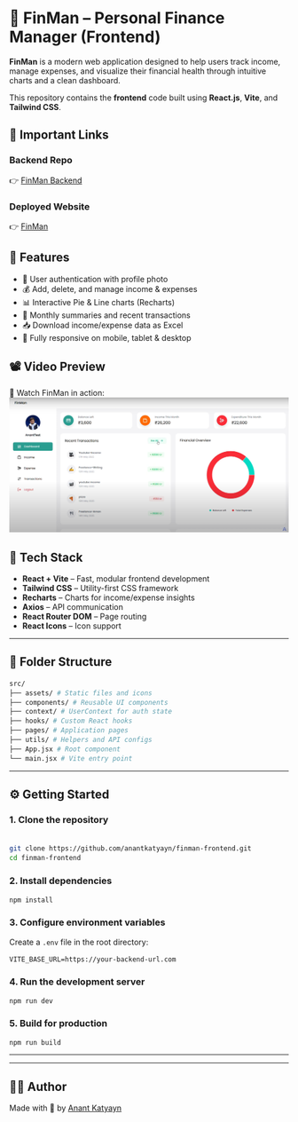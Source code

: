 # 💸 FinMan – Personal Finance Manager (Frontend)

**FinMan** is a modern web application designed to help users track income, manage expenses, and visualize their financial health through intuitive charts and a clean dashboard.

This repository contains the **frontend** code built using **React.js**, **Vite**, and **Tailwind CSS**.


## 🔗 Important Links
###  Backend Repo

👉 [FinMan Backend](https://github.com/anantkatyayn/finman-backend)
###  Deployed Website

👉 [FinMan](https://finman-anant.netlify.app)


## 🚀 Features

- 🔐 User authentication with profile photo
- 💰 Add, delete, and manage income & expenses
- 📊 Interactive Pie & Line charts (Recharts)
- 📆 Monthly summaries and recent transactions
- 📥 Download income/expense data as Excel
- 📱 Fully responsive on mobile, tablet & desktop


## 📽️ Video Preview

🎥 Watch FinMan in action:
[![FinMan Demo](./assets/FinMan%20_thumbnail.png)](https://youtu.be/XHzPr9AgT24?si=LmfKMiBmYmLAZrxU)




## 🧱 Tech Stack

- **React + Vite** – Fast, modular frontend development
- **Tailwind CSS** – Utility-first CSS framework
- **Recharts** – Charts for income/expense insights
- **Axios** – API communication
- **React Router DOM** – Page routing
- **React Icons** – Icon support

---

## 📁 Folder Structure

```bash
src/
├── assets/ # Static files and icons
├── components/ # Reusable UI components
├── context/ # UserContext for auth state
├── hooks/ # Custom React hooks
├── pages/ # Application pages
├── utils/ # Helpers and API configs
├── App.jsx # Root component
└── main.jsx # Vite entry point
```

---

## ⚙️ Getting Started

### 1. Clone the repository

```bash

git clone https://github.com/anantkatyayn/finman-frontend.git
cd finman-frontend

```

### 2. Install dependencies

```
npm install
```

### 3. Configure environment variables

Create a `.env` file in the root directory:
```
VITE_BASE_URL=https://your-backend-url.com
```

### 4. Run the development server

```
npm run dev

```

### 5. Build for production
```
npm run build
```


---

---

## 👨‍💻 Author

Made with 💚 by [Anant Katyayn](https://github.com/anantkatyayn)


